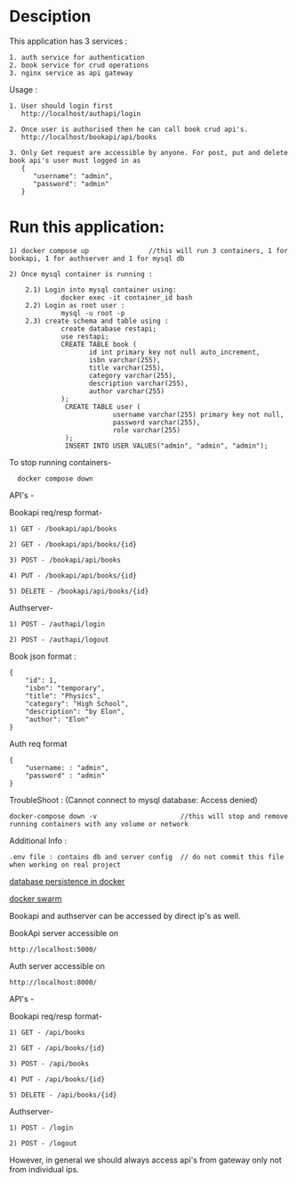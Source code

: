 # Desciption

This application has 3 services : 

    1. auth service for authentication
    2. book service for crud operations
    3. nginx service as api gateway

Usage : 

    1. User should login first
       http://localhost/authapi/login
    
    2. Once user is authorised then he can call book crud api's.
       http://localhost/bookapi/api/books

    3. Only Get request are accessible by anyone. For post, put and delete book api's user must logged in as 
       {
          "username": "admin",
          "password": "admin" 
       }
# Run this application:

    1) docker compose up               //this will run 3 containers, 1 for bookapi, 1 for authserver and 1 for mysql db

    2) Once mysql container is running : 

        2.1) Login into mysql container using:
                 docker exec -it container_id bash
        2.2) Login as root user : 
                 mysql -u root -p
        2.3) create schema and table using : 
                 create database restapi;
                 use restapi;
                 CREATE TABLE book (
                        id int primary key not null auto_increment,
                        isbn varchar(255),
                        title varchar(255),
                        category varchar(255),
                        description varchar(255),
                        author varchar(255)
                 );
                  CREATE TABLE user (
                              username varchar(255) primary key not null,
                              password varchar(255),
                              role varchar(255)
                  );
                  INSERT INTO USER VALUES("admin", "admin", "admin");


To stop running containers-  

      docker compose down

API's - 

Bookapi req/resp format-

    1) GET - /bookapi/api/books

    2) GET - /bookapi/api/books/{id}

    3) POST - /bookapi/api/books

    4) PUT - /bookapi/api/books/{id}

    5) DELETE - /bookapi/api/books/{id}

Authserver-

    1) POST - /authapi/login

    2) POST - /authapi/logout

Book json format : 

    {
        "id": 1,
        "isbn": "temporary",
        "title": "Physics",
        "category": "High School",
        "description": "by Elon",
        "author": "Elon"
    }

Auth req format

    {
        "username: : "admin",
        "password" : "admin"
    }

TroubleShoot : (Cannot connect to mysql database: Access denied)

    docker-compose down -v                     //this will stop and remove running containers with any volume or network

Additional Info : 

    .env file : contains db and server config  // do not commit this file when working on real project

[database persistence in docker](https://www.youtube.com/watch?v=G-5c25DYnfI)

[docker swarm](https://www.youtube.com/watch?v=m6WgX_LBtEk)


Bookapi and authserver can be accessed by direct ip's as well.

BookApi server accessible on 

    http://localhost:5000/

Auth server accessible on 

    http://localhost:8000/

API's - 

Bookapi req/resp format-

    1) GET - /api/books

    2) GET - /api/books/{id}

    3) POST - /api/books

    4) PUT - /api/books/{id}

    5) DELETE - /api/books/{id}

Authserver-

    1) POST - /login

    2) POST - /logout

However, in general we should always access api's from gateway only not from individual ips.



